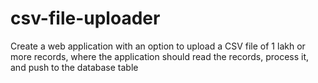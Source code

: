 # csv-file-uploader
Create a web application with an option to upload a CSV file of 1 lakh or more records,
where the application should read the records, process it, and push to the database table
